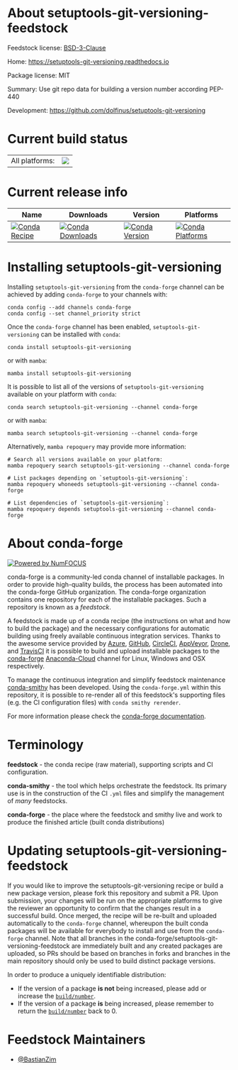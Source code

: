 About setuptools-git-versioning-feedstock
=========================================

Feedstock license: [BSD-3-Clause](https://github.com/conda-forge/setuptools-git-versioning-feedstock/blob/main/LICENSE.txt)

Home: https://setuptools-git-versioning.readthedocs.io

Package license: MIT

Summary: Use git repo data for building a version number according PEP-440

Development: https://github.com/dolfinus/setuptools-git-versioning

Current build status
====================


<table><tr><td>All platforms:</td>
    <td>
      <a href="https://dev.azure.com/conda-forge/feedstock-builds/_build/latest?definitionId=16311&branchName=main">
        <img src="https://dev.azure.com/conda-forge/feedstock-builds/_apis/build/status/setuptools-git-versioning-feedstock?branchName=main">
      </a>
    </td>
  </tr>
</table>

Current release info
====================

| Name | Downloads | Version | Platforms |
| --- | --- | --- | --- |
| [![Conda Recipe](https://img.shields.io/badge/recipe-setuptools--git--versioning-green.svg)](https://anaconda.org/conda-forge/setuptools-git-versioning) | [![Conda Downloads](https://img.shields.io/conda/dn/conda-forge/setuptools-git-versioning.svg)](https://anaconda.org/conda-forge/setuptools-git-versioning) | [![Conda Version](https://img.shields.io/conda/vn/conda-forge/setuptools-git-versioning.svg)](https://anaconda.org/conda-forge/setuptools-git-versioning) | [![Conda Platforms](https://img.shields.io/conda/pn/conda-forge/setuptools-git-versioning.svg)](https://anaconda.org/conda-forge/setuptools-git-versioning) |

Installing setuptools-git-versioning
====================================

Installing `setuptools-git-versioning` from the `conda-forge` channel can be achieved by adding `conda-forge` to your channels with:

```
conda config --add channels conda-forge
conda config --set channel_priority strict
```

Once the `conda-forge` channel has been enabled, `setuptools-git-versioning` can be installed with `conda`:

```
conda install setuptools-git-versioning
```

or with `mamba`:

```
mamba install setuptools-git-versioning
```

It is possible to list all of the versions of `setuptools-git-versioning` available on your platform with `conda`:

```
conda search setuptools-git-versioning --channel conda-forge
```

or with `mamba`:

```
mamba search setuptools-git-versioning --channel conda-forge
```

Alternatively, `mamba repoquery` may provide more information:

```
# Search all versions available on your platform:
mamba repoquery search setuptools-git-versioning --channel conda-forge

# List packages depending on `setuptools-git-versioning`:
mamba repoquery whoneeds setuptools-git-versioning --channel conda-forge

# List dependencies of `setuptools-git-versioning`:
mamba repoquery depends setuptools-git-versioning --channel conda-forge
```


About conda-forge
=================

[![Powered by
NumFOCUS](https://img.shields.io/badge/powered%20by-NumFOCUS-orange.svg?style=flat&colorA=E1523D&colorB=007D8A)](https://numfocus.org)

conda-forge is a community-led conda channel of installable packages.
In order to provide high-quality builds, the process has been automated into the
conda-forge GitHub organization. The conda-forge organization contains one repository
for each of the installable packages. Such a repository is known as a *feedstock*.

A feedstock is made up of a conda recipe (the instructions on what and how to build
the package) and the necessary configurations for automatic building using freely
available continuous integration services. Thanks to the awesome service provided by
[Azure](https://azure.microsoft.com/en-us/services/devops/), [GitHub](https://github.com/),
[CircleCI](https://circleci.com/), [AppVeyor](https://www.appveyor.com/),
[Drone](https://cloud.drone.io/welcome), and [TravisCI](https://travis-ci.com/)
it is possible to build and upload installable packages to the
[conda-forge](https://anaconda.org/conda-forge) [Anaconda-Cloud](https://anaconda.org/)
channel for Linux, Windows and OSX respectively.

To manage the continuous integration and simplify feedstock maintenance
[conda-smithy](https://github.com/conda-forge/conda-smithy) has been developed.
Using the ``conda-forge.yml`` within this repository, it is possible to re-render all of
this feedstock's supporting files (e.g. the CI configuration files) with ``conda smithy rerender``.

For more information please check the [conda-forge documentation](https://conda-forge.org/docs/).

Terminology
===========

**feedstock** - the conda recipe (raw material), supporting scripts and CI configuration.

**conda-smithy** - the tool which helps orchestrate the feedstock.
                   Its primary use is in the construction of the CI ``.yml`` files
                   and simplify the management of *many* feedstocks.

**conda-forge** - the place where the feedstock and smithy live and work to
                  produce the finished article (built conda distributions)


Updating setuptools-git-versioning-feedstock
============================================

If you would like to improve the setuptools-git-versioning recipe or build a new
package version, please fork this repository and submit a PR. Upon submission,
your changes will be run on the appropriate platforms to give the reviewer an
opportunity to confirm that the changes result in a successful build. Once
merged, the recipe will be re-built and uploaded automatically to the
`conda-forge` channel, whereupon the built conda packages will be available for
everybody to install and use from the `conda-forge` channel.
Note that all branches in the conda-forge/setuptools-git-versioning-feedstock are
immediately built and any created packages are uploaded, so PRs should be based
on branches in forks and branches in the main repository should only be used to
build distinct package versions.

In order to produce a uniquely identifiable distribution:
 * If the version of a package **is not** being increased, please add or increase
   the [``build/number``](https://docs.conda.io/projects/conda-build/en/latest/resources/define-metadata.html#build-number-and-string).
 * If the version of a package **is** being increased, please remember to return
   the [``build/number``](https://docs.conda.io/projects/conda-build/en/latest/resources/define-metadata.html#build-number-and-string)
   back to 0.

Feedstock Maintainers
=====================

* [@BastianZim](https://github.com/BastianZim/)

